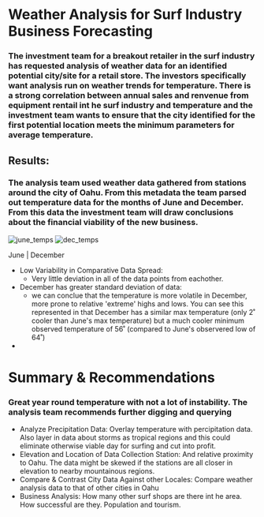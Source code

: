 # Weather Analysis for Surf Industry Business Forecasting
### The investment team for a breakout retailer in the surf industry has requested analysis of weather data for an identified potential city/site for a retail store. The investors specifically want analysis run on weather trends for temperature. There is a strong correlation between annual sales and renvenue from equipment rentail int he surf industry and temperature and the investment team wants to ensure that the city identified for the first potential location meets the minimum parameters for average temperature. 

## Results: 
### The analysis team used weather data gathered from stations around the city of Oahu. From this metadata the team parsed out temperature data for the months of June and December. From this data the investment team will draw conclusions about the financial viability of the new business.
![june_temps](https://user-images.githubusercontent.com/107326987/185020325-4cf6816e-98e8-4e4b-b55f-99233d388bca.png)
![dec_temps](https://user-images.githubusercontent.com/107326987/185020355-8d556c4a-448b-4ff4-80f1-b57a5f6459a7.png)

  June    |     December

- Low Variability in Comparative Data Spread:
  - Very little deviation in all of the data points from eachother. 
- December has greater standard deviation of data:
  - we can conclue that the temperature is more volatile in December, more prone to relative 'extreme' highs and lows. You can see this represented in that December has a similar max temperature (only 2˚ cooler than June's max temperature) but a much cooler minimum observed temperature of 56˚ (compared to June's observered low of 64˚)
- 
# Summary & Recommendations
### Great year round temperature with not a lot of instability. The analysis team recommends further digging and querying
- Analyze Precipitation Data: Overlay temperature with percipitation data. Also layer in data about storms as tropical regions and this could eliminate otherwise viable day for surfing and cut into profit.
- Elevation and Location of Data Collection Station: And relative proximity to Oahu. The data might be skewed if the stations are all closer in elevation to nearby mountainous regions.
- Compare & Contrast City Data Against other Locales: Compare weather analysis data to that of other cities in Oahu
- Business Analysis: How many other surf shops are there int he area. How successful are they. Population and tourism.

